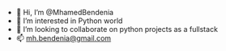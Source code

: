 - 👋 Hi, I’m @MhamedBendenia
- 👀 I’m interested in Python world
- 💞️ I’m looking to collaborate on python projects as a fullstack
- 📫 mh.bendenia@gmail.com

<!---
MhamedBendenia/MhamedBendenia is a ✨ special ✨ repository because its `README.md` (this file) appears on your GitHub profile.
You can click the Preview link to take a look at your changes.
--->
